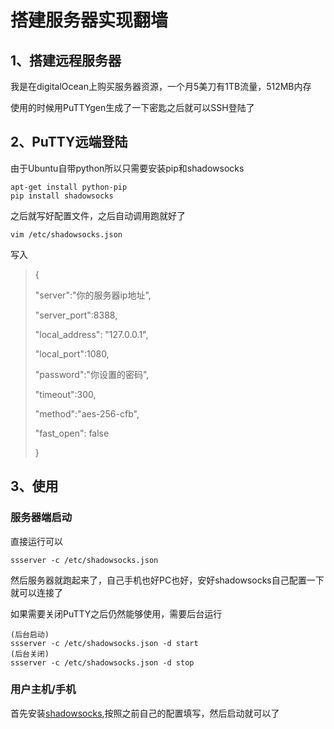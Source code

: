 # 搭建服务器实现翻墙

## 1、搭建远程服务器

我是在digitalOcean上购买服务器资源，一个月5美刀有1TB流量，512MB内存

使用的时候用PuTTYgen生成了一下密匙之后就可以SSH登陆了

## 2、PuTTY远端登陆

由于Ubuntu自带python所以只需要安装pip和shadowsocks

```
apt-get install python-pip
pip install shadowsocks
```

之后就写好配置文件，之后自动调用跑就好了

```
vim /etc/shadowsocks.json
```
写入
>{
>
> "server":"你的服务器ip地址", 
>
> "server_port":8388,
>
> "local_address": "127.0.0.1", 
>
> "local_port":1080,  
>
> "password":"你设置的密码", 
>
> "timeout":300, 
>
> "method":"aes-256-cfb", 
>
> "fast_open": false 
>
>}

## 3、使用

### 服务器端启动
直接运行可以
```
ssserver -c /etc/shadowsocks.json
```
然后服务器就跑起来了，自己手机也好PC也好，安好shadowsocks自己配置一下就可以连接了

如果需要关闭PuTTY之后仍然能够使用，需要后台运行
```
(后台启动)
ssserver -c /etc/shadowsocks.json -d start
(后台关闭)
ssserver -c /etc/shadowsocks.json -d stop
```

### 用户主机/手机

首先安装[shadowsocks](https://www.fyvps.com/knowledgebase-11.html),按照之前自己的配置填写，然后启动就可以了

